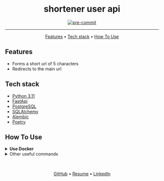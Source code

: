 <h1 align="center">
  shortener user api
</h1>

<div align="center">

[![pre-commit](https://img.shields.io/badge/pre--commit-enabled-brightgreen?logo=pre-commit)](https://github.com/pre-commit/pre-commit)

</div>
<hr>

<p align="center">
  <a href="#features">Features</a> •
  <a href="#tech-stack">Tech stack</a> •
  <a href="#how-to-use">How To Use</a>
</p>


## Features
- Forms a short url of 5 characters
- Redirects to the main url


## Tech stack
- [Python 3.11](https://www.python.org/downloads/)
- [FastApi](https://fastapi.tiangolo.com/)
- [PostgreSQL](https://www.postgresql.org/)
- [SQLAlchemy](https://www.sqlalchemy.org/)
- [Alembic](https://pypi.org/project/alembic/)
- [Poetry](https://python-poetry.org/docs/)


## How To Use
<details>

<summary><strong>Use Docker</strong></summary>

1. Firstly clone repo
   ```bash
   ```

2. Setup poetry
   ```bash
   make poetry_setup
   ```

3. Copy env example settings to env and fill them in
   ```bash
   ```

4. Run docker compose with make
   ```bash
   ```

5. Stop docker compose with make
   ```bash
   ```

</details>

<details>
<summary>Other useful commands</summary>

1. Run pytest and generate coverage html report
   ```bash
   make test_coverage
   ```

2. Run linters & formatters
   ```bash
   make lint
   ```

</details>


<br>
<br>
<p align="center">
  <a href="https://github.com/mrKazzila">GitHub</a> •
  <a href="https://mrkazzila.github.io/resume/">Resume</a> •
  <a href="https://www.linkedin.com/in/i-kazakov/">LinkedIn</a>
</p>
